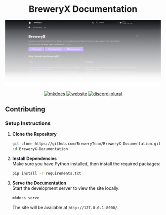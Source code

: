 <div align="center">
<h1>BreweryX Documentation</h1>
</div>

![](images/preview.png)

<div align="center">

[![mkdocs](https://cdn.jsdelivr.net/npm/@intergrav/devins-badges@3/assets/cozy/built-with/mkdocs_64h.png)](https://www.mkdocs.org/)
[![website](https://cdn.jsdelivr.net/npm/@intergrav/devins-badges@3/assets/cozy/documentation/website_64h.png)](https://brewery.lumamc.net/)
[![discord-plural](https://cdn.jsdelivr.net/npm/@intergrav/devins-badges@3/assets/cozy/social/discord-plural_64h.png)](https://discord.gg/3FkNaNDnta)

</div>

## Contributing

### Setup Instructions

1. **Clone the Repository**  
   ```bash
   git clone https://github.com/BreweryTeam/BreweryX-Documentation.git
   cd BreweryX-Documentation
   ```

2. **Install Dependencies**  
   Make sure you have Python installed, then install the required packages:  
   ```bash
   pip install -r requirements.txt
   ```

3. **Serve the Documentation**  
   Start the development server to view the site locally:  
   ```bash
   mkdocs serve
   ```
   The site will be available at `http://127.0.0.1:8000/`.
